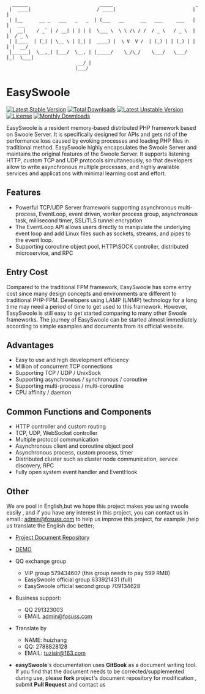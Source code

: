 ```
  ______                          _____                              _        
 |  ____|                        / ____|                            | |       
 | |__      __ _   ___   _   _  | (___   __      __   ___     ___   | |   ___ 
 |  __|    / _` | / __| | | | |  \___ \  \ \ /\ / /  / _ \   / _ \  | |  / _ \
 | |____  | (_| | \__ \ | |_| |  ____) |  \ V  V /  | (_) | | (_) | | | |  __/
 |______|  \__,_| |___/  \__, | |_____/    \_/\_/    \___/   \___/  |_|  \___|
                          __/ |                                               
                         |___/                                                
```
# EasySwoole
[![Latest Stable Version](https://poser.pugx.org/easyswoole/easyswoole/v/stable)](https://packagist.org/packages/easyswoole/easyswoole)
[![Total Downloads](https://poser.pugx.org/easyswoole/easyswoole/downloads)](https://packagist.org/packages/easyswoole/easyswoole)
[![Latest Unstable Version](https://poser.pugx.org/easyswoole/easyswoole/v/unstable)](https://packagist.org/packages/easyswoole/easyswoole)
[![License](https://poser.pugx.org/easyswoole/easyswoole/license)](https://packagist.org/packages/easyswoole/easyswoole)
[![Monthly Downloads](https://poser.pugx.org/easyswoole/easyswoole/d/monthly)](https://packagist.org/packages/easyswoole/easyswoole)

EasySwoole is a resident memory-based distributed PHP framework based on Swoole Server. It is specifically designed for APIs and gets rid of the performance loss caused by evoking processes and loading PHP files in traditional method. EasySwoole highly encapsulates the Swoole Server and maintains the original features of the Swoole Server. It supports listening HTTP, custom TCP and UDP protocols simultaneously, so that developers allow to write asynchronous multiple processes, and highly available services and applications with minimal learning cost and effort. 

## Features

- Powerful TCP/UDP Server framework supporting asynchronous multi-process,  EventLoop, event driven, worker process group, asynchronous task, millisecond timer, SSL/TLS tunnel encryption
- The EventLoop API allows users directly to manipulate the underlying event loop and add Linux files such as sockets, streams, and pipes to the event loop.
- Supporting coroutine object pool, HTTP\SOCK controller, distributed microservice, and RPC

## Entry Cost

Compared to the traditional FPM framework, EasySwoole has some entry cost since many design concepts and environments are different to traditional PHP-FPM.
Developers using LAMP (LNMP) technology for a long time may need a period of time to get used to this framework. However, EasySwoole is still easy to get started comparing to many other Swoole frameworks. The journey of EasySwoole can be started almost immediately according to simple examples and documents from its official website.

## Advantages

- Easy to use and high development efficiency
- Million of concurrent TCP connections
- Supporting TCP / UDP / UnixSock
- Supporting asynchronous / synchronous / coroutine
- Supporting multi-process / multi-coroutine
- CPU affinity / daemon

## Common Functions and Components

- HTTP controller and custom routing
- TCP, UDP, WebSocket controller
- Multiple protocol communication
- Asynchronous client and coroutine object pool
- Asynchronous process, custom process, timer
- Distributed cluster such as cluster node communication, service discovery, RPC
- Fully open system event handler and EventHook

## Other
We are pool in English,but we hope this project makes you using swoole easily , and if you have any interest in this project, you can contact us in email :  admin@fosuss.com to help us improve this project, for example ,help us translate the English doc better;

- [Project Document Repository](https://github.com/easy-swoole/doc)

- [DEMO](https://github.com/easy-swoole/demo/)

- QQ exchange group
     - VIP group 579434607 (this group needs to pay 599 RMB)
     - EasySwoole official group 633921431 (full)
     - EasySwoole official second group 709134628
    
- Business support:
     - QQ 291323003
     - EMAIL admin@fosuss.com
     
- Translate by
     - NAME: huizhang
     - QQ: 2788828128
     - EMAIL: <a href="mailto:tuzisir@163.com">tuzisir@163.com</a>


- **easySwoole**'s documentation uses **GitBook** as a document writing tool. If you find that the document needs to be corrected/supplemented during use, please **fork** project's document repository for modification , submit **Pull Request** and contact us
